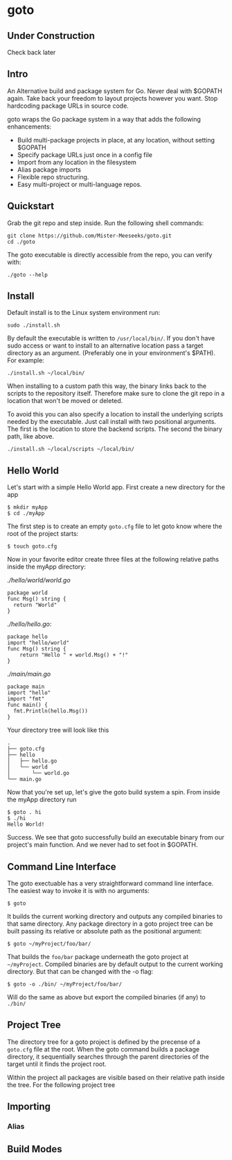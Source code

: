 # goto

## Under Construction

Check back later

## Intro

An Alternative build and package system for Go. Never deal with $GOPATH again. Take back your freedom to 
layout projects however you want. Stop hardcoding package URLs in source code. 

goto wraps the Go package system in a way that adds the following enhancements:

* Build multi-package projects in place, at any location, without setting $GOPATH
* Specify package URLs just once in a config file
* Import from any location in the filesystem
* Alias package imports
* Flexible repo structuring. 
* Easy multi-project or multi-language repos.

## Quickstart

Grab the git repo and step inside. Run the following shell commands:

    git clone https://github.com/Mister-Meeseeks/goto.git
    cd ./goto
    
The goto executable is directly accessible from the repo, you can verify with:

    ./goto --help
    
## Install
    
Default install is to the Linux system environment run:

    sudo ./install.sh
    
By default the executable is written to `/usr/local/bin/`. If you don't have sudo 
access or want to install to an alternative location pass a target directory
as an argument. (Preferably one in your environment's $PATH). For example:

    ./install.sh ~/local/bin/
    
When installing to a custom path this way, the binary links back to the scripts to
the repository itself. Therefore make sure to clone the git repo in a location that
won't be moved or deleted. 

To avoid this you can also specify a location to install the underlying scripts needed
by the executable. Just call install with two positional arguments. The first is the 
location to store the backend scripts. The second the binary path, like above.
    
    ./install.sh ~/local/scripts ~/local/bin/
    
## Hello World

Let's start with a simple Hello World app. First create a new directory for the app

    $ mkdir myApp
    $ cd ./myApp
    
The first step is to create an empty `goto.cfg` file to let goto know where the root of the project
starts:

    $ touch goto.cfg
    
Now in your favorite editor create three files at the following relative paths inside the myApp directory:

*./hello/world/world.go*

    package world
    func Msg() string {
	  return "World"
    }

*./hello/hello.go*:

    package hello
    import "hello/world"
    func Msg() string {
	    return "Hello " + world.Msg() + "!"
    }

*./main/main.go*

    package main
    import "hello"
    import "fmt"
    func main() {
	  fmt.Println(hello.Msg())
    }

Your directory tree will look like this

    .
    ├── goto.cfg
    ├── hello
    │   ├── hello.go
    │   └── world
    │       └── world.go
    └── main.go

Now that you're set up, let's give the goto build system a spin. From inside the myApp directory run

    $ goto . hi
    $ ./hi
    Hello World!
    
Success. We see that goto successfully build an executable binary from our project's main function.
And we never had to set foot in $GOPATH.

## Command Line Interface

The goto exectuable has a very straightforward command line interface. The easiest way to invoke it is
with no arguments: 

    $ goto

It builds the current working directory and outputs any compiled binaries to that same directory. 
Any package directory in a goto project tree can be built passing its relative or absolute path as the
positional argument:

    $ goto ~/myProject/foo/bar/

That builds the `foo/bar` package underneath the goto project at `~/myProject`. Compiled binaries are
by default output to the current working directory. But that can be changed with the -o flag:

    $ goto -o ./bin/ ~/myProject/foo/bar/
    
Will do the same as above but export the compiled binaries (if any) to `./bin/`

## Project Tree

The directory tree for a goto project is defined by the precense of a `goto.cfg` file at the root.
When the goto command builds a package directory, it sequentially searches through the parent directories
of the target until it finds the project root. 

Within the project all packages are visible based on their relative path inside the tree. For the 
following project tree

## Importing

### Alias

## Build Modes

## 
